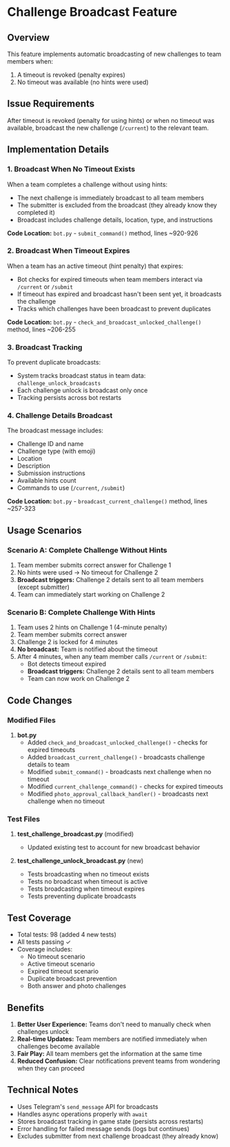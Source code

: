 # Challenge Broadcast Feature

## Overview
This feature implements automatic broadcasting of new challenges to team members when:
1. A timeout is revoked (penalty expires)
2. No timeout was available (no hints were used)

## Issue Requirements
After timeout is revoked (penalty for using hints) or when no timeout was available, broadcast the new challenge (`/current`) to the relevant team.

## Implementation Details

### 1. Broadcast When No Timeout Exists
When a team completes a challenge without using hints:
- The next challenge is immediately broadcast to all team members
- The submitter is excluded from the broadcast (they already know they completed it)
- Broadcast includes challenge details, location, type, and instructions

**Code Location:** `bot.py` - `submit_command()` method, lines ~920-926

### 2. Broadcast When Timeout Expires  
When a team has an active timeout (hint penalty) that expires:
- Bot checks for expired timeouts when team members interact via `/current` or `/submit`
- If timeout has expired and broadcast hasn't been sent yet, it broadcasts the challenge
- Tracks which challenges have been broadcast to prevent duplicates

**Code Location:** `bot.py` - `check_and_broadcast_unlocked_challenge()` method, lines ~206-255

### 3. Broadcast Tracking
To prevent duplicate broadcasts:
- System tracks broadcast status in team data: `challenge_unlock_broadcasts`
- Each challenge unlock is broadcast only once
- Tracking persists across bot restarts

### 4. Challenge Details Broadcast
The broadcast message includes:
- Challenge ID and name
- Challenge type (with emoji)
- Location
- Description
- Submission instructions
- Available hints count
- Commands to use (`/current`, `/submit`)

**Code Location:** `bot.py` - `broadcast_current_challenge()` method, lines ~257-323

## Usage Scenarios

### Scenario A: Complete Challenge Without Hints
1. Team member submits correct answer for Challenge 1
2. No hints were used → No timeout for Challenge 2
3. **Broadcast triggers:** Challenge 2 details sent to all team members (except submitter)
4. Team can immediately start working on Challenge 2

### Scenario B: Complete Challenge With Hints
1. Team uses 2 hints on Challenge 1 (4-minute penalty)
2. Team member submits correct answer
3. Challenge 2 is locked for 4 minutes
4. **No broadcast:** Team is notified about the timeout
5. After 4 minutes, when any team member calls `/current` or `/submit`:
   - Bot detects timeout expired
   - **Broadcast triggers:** Challenge 2 details sent to all team members
   - Team can now work on Challenge 2

## Code Changes

### Modified Files
1. **bot.py**
   - Added `check_and_broadcast_unlocked_challenge()` - checks for expired timeouts
   - Added `broadcast_current_challenge()` - broadcasts challenge details to team
   - Modified `submit_command()` - broadcasts next challenge when no timeout
   - Modified `current_challenge_command()` - checks for expired timeouts
   - Modified `photo_approval_callback_handler()` - broadcasts next challenge when no timeout

### Test Files
1. **test_challenge_broadcast.py** (modified)
   - Updated existing test to account for new broadcast behavior
   
2. **test_challenge_unlock_broadcast.py** (new)
   - Tests broadcasting when no timeout exists
   - Tests no broadcast when timeout is active
   - Tests broadcasting when timeout expires
   - Tests preventing duplicate broadcasts

## Test Coverage
- Total tests: 98 (added 4 new tests)
- All tests passing ✓
- Coverage includes:
  - No timeout scenario
  - Active timeout scenario
  - Expired timeout scenario
  - Duplicate broadcast prevention
  - Both answer and photo challenges

## Benefits
1. **Better User Experience:** Teams don't need to manually check when challenges unlock
2. **Real-time Updates:** Team members are notified immediately when challenges become available
3. **Fair Play:** All team members get the information at the same time
4. **Reduced Confusion:** Clear notifications prevent teams from wondering when they can proceed

## Technical Notes
- Uses Telegram's `send_message` API for broadcasts
- Handles async operations properly with `await`
- Stores broadcast tracking in game state (persists across restarts)
- Error handling for failed message sends (logs but continues)
- Excludes submitter from next challenge broadcast (they already know)

